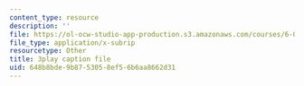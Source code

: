 ```yaml
---
content_type: resource
description: ''
file: https://ol-ocw-studio-app-production.s3.amazonaws.com/courses/6-001-structure-and-interpretation-of-computer-programs-spring-2005/648b8bde9b8753058ef56b6aa8662d31_GReBwkGFZcs.vtt
file_type: application/x-subrip
resourcetype: Other
title: 3play caption file
uid: 648b8bde-9b87-5305-8ef5-6b6aa8662d31
---
```

